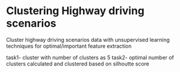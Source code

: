 # Clustering Highway driving scenarios

Cluster highway driving scenarios data with unsupervised learning techniques for optimal/important feature extraction

task1- cluster with number of clusters as 5
task2- optimal number of clusters calculated and clustered based on silhoutte score
